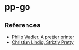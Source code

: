 # pp-go

## References

* [Philip Wadler. A prettier printer](https://homepages.inf.ed.ac.uk/wadler/papers/prettier/prettier.pdf)
* [Christian Lindig. Strictly Pretty](https://lindig.github.io/papers/strictly-pretty-2000.pdf)
